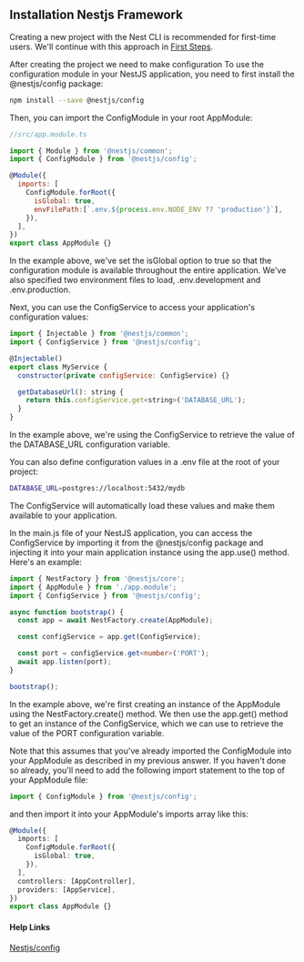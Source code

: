 ## Installation Nestjs Framework
Creating a new project with the Nest CLI is recommended for first-time users. We'll continue with this approach in [First Steps](https://docs.nestjs.com/first-steps).

After creating the project we need to make configuration
To use the configuration module in your NestJS application, you need to first install the @nestjs/config package:

```bash
npm install --save @nestjs/config
```

Then, you can import the ConfigModule in your root AppModule:

```javascript
//src/app.module.ts

import { Module } from '@nestjs/common';
import { ConfigModule } from '@nestjs/config';

@Module({
  imports: [
    ConfigModule.forRoot({
      isGlobal: true,
      envFilePath:[`.env.${process.env.NODE_ENV ?? 'production'}`],
    }),
  ],
})
export class AppModule {}
```

In the example above, we've set the isGlobal option to true so that the configuration module is available throughout the entire application. We've also specified two environment files to load, .env.development and .env.production.

Next, you can use the ConfigService to access your application's configuration values:

```javascript
import { Injectable } from '@nestjs/common';
import { ConfigService } from '@nestjs/config';

@Injectable()
export class MyService {
  constructor(private configService: ConfigService) {}

  getDatabaseUrl(): string {
    return this.configService.get<string>('DATABASE_URL');
  }
}
```
In the example above, we're using the ConfigService to retrieve the value of the DATABASE_URL configuration variable.

You can also define configuration values in a .env file at the root of your project:

```bash
DATABASE_URL=postgres://localhost:5432/mydb
```
The ConfigService will automatically load these values and make them available to your application.


In the main.js file of your NestJS application, you can access the ConfigService by importing it from the @nestjs/config package and injecting it into your main application instance using the app.use() method. Here's an example:

```typescript
import { NestFactory } from '@nestjs/core';
import { AppModule } from './app.module';
import { ConfigService } from '@nestjs/config';

async function bootstrap() {
  const app = await NestFactory.create(AppModule);

  const configService = app.get(ConfigService);

  const port = configService.get<number>('PORT');
  await app.listen(port);
}

bootstrap();
```

In the example above, we're first creating an instance of the AppModule using the NestFactory.create() method. We then use the app.get() method to get an instance of the ConfigService, which we can use to retrieve the value of the PORT configuration variable.

Note that this assumes that you've already imported the ConfigModule into your AppModule as described in my previous answer. If you haven't done so already, you'll need to add the following import statement to the top of your AppModule file:

```typescript
import { ConfigModule } from '@nestjs/config';
```

and then import it into your AppModule's imports array like this:

```typescript
@Module({
  imports: [
    ConfigModule.forRoot({
      isGlobal: true,
    }),
  ],
  controllers: [AppController],
  providers: [AppService],
})
export class AppModule {}
```

#### Help Links
[Nestjs/config](https://javascript.plainenglish.io/nestjs-how-to-store-read-and-validate-environment-variable-using-nestjs-config-40a5fa0702e4)